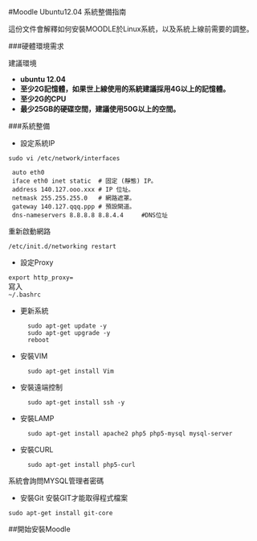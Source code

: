 #Moodle Ubuntu12.04 系統整備指南

這份文件會解釋如何安裝MOODLE於Linux系統，以及系統上線前需要的調整。

###硬體環境需求

建議環境
  
* **ubuntu 12.04**
* **至少2G記憶體，如果世上線使用的系統建議採用4G以上的記憶體。**
* **至少2G的CPU**
* **最少25GB的硬碟空間，建議使用50G以上的空間。**

###系統整備
* 設定系統IP

`sudo vi /etc/network/interfaces`   

     auto eth0
     iface eth0 inet static  # 固定 (靜態) IP。
     address 140.127.ooo.xxx # IP 位址。
     netmask 255.255.255.0   # 網路遮罩。
     gateway 140.127.qqq.ppp # 預設閘道。
	 dns-nameservers 8.8.8.8 8.8.4.4     #DNS位址 

重新啟動網路

` /etc/init.d/networking restart `



* 設定Proxy

`export http_proxy=`   
寫入   
`~/.bashrc`

* 更新系統

		sudo apt-get update -y   
		sudo apt-get upgrade -y   
		reboot
    
* 安裝VIM

		sudo apt-get install Vim 
    
* 安裝遠端控制

		sudo apt-get install ssh -y
 
* 安裝LAMP

		sudo apt-get install apache2 php5 php5-mysql mysql-server

* 安裝CURL

		sudo apt-get install php5-curl

系統會詢問MYSQL管理者密碼


* 安裝Git
安裝GIT才能取得程式檔案

`sudo apt-get install git-core` 

##開始安裝Moodle

